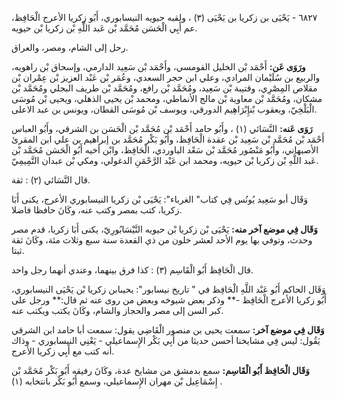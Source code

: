 ٦٨٢٧ - يَحْيَى بن زكريا بن يَحْيَى (٣) ، ولقبه حيويه النيسابوري، أَبُو زكريا الأعرج الْحَافِظ، عم أَبِي الْحَسَن مُحَمَّد بْن عَبد اللَّهِ بْن زكريا بْن حيويه.

رحل إلى الشام، ومصر، والعراق.

**ورَوَى عَن:** أَحْمَد بْن الخليل القومسي، وأَحْمَد بْن سَعِيد الدارمي، وإسحاق بْن راهويه، والربيع بن سُلَيْمان المرادي، وعلي ابن حجر السعدي، وعُمَر بْن عَبْد العزيز بْن عِمْران بْن مقلاص المِصْرِي، وقتيبة بْن سَعِيد، ومُحَمَّد بْن رافع، ومُحَمَّد بْن طريف البجلي ومُحَمَّد بْن مشكان، ومُحَمَّد بْن معاوية بْن مالج الأنماطي، ومحمد بْن يحيى الذهلي، ويحيى بْن مُوسَى الْبَلْخِيّ، ويعقوب بْنإِبْرَاهِيم الدورقي، ويوسف بْن مُوسَى القطان، ويونس بن عبد الاعلى.

**رَوَى عَنه:** النَّسَائي (١) ، وأَبُو حامد أَحْمَد بْن مُحَمَّد بْن الْحَسَن بن الشرقي، وأَبُو العباس أَحْمَد بْن مُحَمَّد بْن سَعِيد بْن عقدة الْحَافِظ، وأَبُو بَكْر مُحَمَّد بن إبراهيم بن علي ابن المقرئ الأصبهاني، وأَبُو مَنْصُور مُحَمَّد بْن سَعْد الباوردي، الْحَافِظ، وابْن أخيه أَبُو الْحَسَن مُحَمَّد بْن عَبد اللَّهِ بْن زكريا بْن حيويه، ومحمد ابن عَبْد الرَّحْمَنِ الدغولي، ومكي بْن عبدان التَّمِيمِيّ.

قال النَّسَائي (٢) : ثقة.

وَقَال أبو سَعِيد يُونُس فِي كتاب" الغرباء": يَحْيَى بْن زكريا النيسابوري الأعرج، يكنى أَبَا زكريا، كتب بمصر وكتب عنه، وكَانَ حافظا فاضلا.

**وَقَال فِي موضع آخر منه:** يَحْيَى بْن زكريا بْن حيويه النَّيْسَابُورِيّ، يكنى أَبَا زكريا، قدم مصر وحدث، وتوفي بها يوم الأحد لعشر خلون من ذي القعدة سنة سبع وثلاث مئة، وكَانَ ثقة ثبتا.

قال الْحَافِظ أَبُو الْقَاسِم (٣) : كذا فرق بينهما، وعندي أنهما رجل واحد.

وَقَال الحاكم أَبُو عَبْد اللَّهِ الْحَافِظ في " تاريخ نيسابور": يحيىابن زكريا بْن يَحْيَى النيسابوري، أَبُو زكريا الأعرج الْحَافِظ -** وذكر بعض شيوخه وبعض من روى عنه ثم قال:** ورجل على كبر السن إلى مصر والحجاز والشام، وكَانَ يكتب ويكتب عنه.

**وَقَال فِي موضع آخر:** سمعت يحيى بن منصور الْقَاضِي يقول: سمعت أبا حامد ابن الشرقي يَقُول: ليس فِي مشايخنا أحسن حديثا من أَبِي بَكْر الإِسماعيلي - يَعْنِي النيسابوري - وذاك أنه كتب مع أَبِي زكريا الأعرج.

**وَقَال الْحَافِظ أَبُو الْقَاسِم:** سمع بدمشق من مشايخ عدة، وكَانَ رفيقه أَبُو بَكْر مُحَمَّد بْن إِسْمَاعِيل بْن مهران الإِسماعيلي، وسمع أَبُو بَكْر بانتخابه (١) .